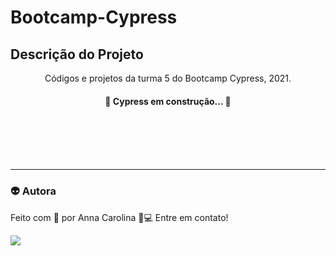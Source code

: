 ﻿# Bootcamp-Cypress

## Descrição do Projeto
<p align="center">Códigos e projetos da turma 5 do Bootcamp Cypress, 2021.</p>

<h4 align="center"> 
	🚧  Cypress em construção...  🚧
</h4>


<br>
<br>
<br>
<br>

---
### 👽 Autora
Feito com 💜 por Anna Carolina 👋💻 Entre em contato!

 
[<img src="https://img.shields.io/badge/-Anna-Carolinalinkedin-%230077B5.svg?&style=for-the-badge&logo=linkedin&logoColor=white" />](www.linkedin.com/in/accorado)
